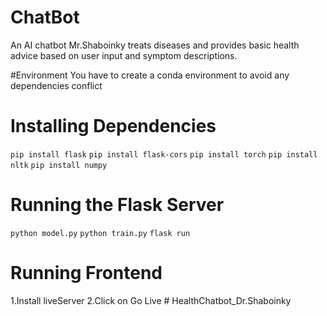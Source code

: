 # ChatBot
An AI chatbot Mr.Shaboinky treats diseases and provides basic health advice based on user input and symptom descriptions.

#Environment 
You have to create a conda environment to avoid any dependencies conflict


# Installing Dependencies
`pip install flask`
`pip install flask-cors`
`pip install torch`
`pip install nltk`
`pip install numpy`


# Running the Flask Server
`python model.py`
`python train.py`
`flask run`

# Running Frontend
1.Install liveServer
2.Click on Go Live # HealthChatbot_Dr.Shaboinky
